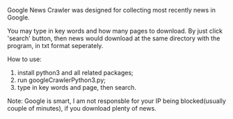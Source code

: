 Google News Crawler was designed for collecting most recently news in Google. 

You may type in key words and how many pages to download. By just click 'search' button, then news would download at the same directory with the program, in txt format seperately.

How to use: 

1. install python3 and all related packages;                                                                                                       
2. run googleCrawlerPython3.py;                                                                       
3. type in key words and page, then search.

Note: Google is smart, I am not responsble for your IP being blocked(usually couple of minutes), if you download plenty of news.